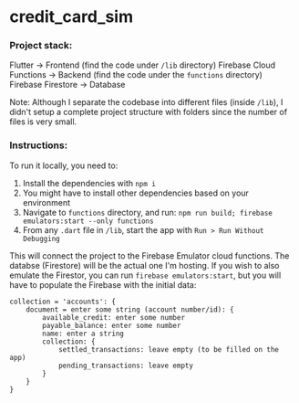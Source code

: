 # credit_card_sim

### Project stack:

Flutter -> Frontend (find the code under `/lib` directory)
Firebase Cloud Functions -> Backend (find the code under the `functions` directory)
Firebase Firestore -> Database


Note:
Although I separate the codebase into different files (inside `/lib`), I didn't setup a complete project structure with folders since the number of files is very small.


### Instructions:

To run it locally, you need to:
1) Install the dependencies with `npm i`
2) You might have to install other dependencies based on your environment
3) Navigate to `functions` directory, and run: `npm run build; firebase emulators:start --only functions`
4) From any `.dart` file in `/lib`, start the app with `Run > Run Without Debugging`

This will connect the project to the Firebase Emulator cloud functions. The databse (Firestore) will be the actual one I'm hosting. If you wish to also emulate the Firestor, you can run `firebase emulators:start`, but you will have to populate the Firebase with the initial data:

```
collection = 'accounts': {
    document = enter some string (account number/id): {
        available_credit: enter some number
        payable_balance: enter some number
        name: enter a string
        collection: {
            settled_transactions: leave empty (to be filled on the app)
            pending_transactions: leave empty
        }
    }
}
```